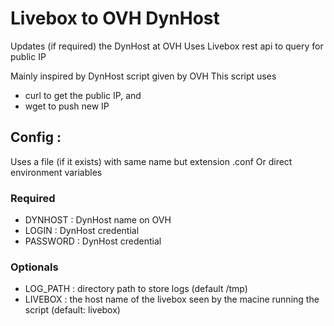 # Livebox to OVH DynHost

Updates (if required) the DynHost at OVH
Uses Livebox rest api to query for public IP

Mainly inspired by DynHost script given by OVH
This script uses 
- curl to get the public IP, and 
- wget to push new IP

## Config :
Uses a file (if it exists) with same name but extension .conf
Or direct environment variables

### Required
- DYNHOST  : DynHost name on OVH
- LOGIN    : DynHost credential 
- PASSWORD : DynHost credential 

### Optionals
- LOG_PATH : directory path to store logs (default /tmp)
- LIVEBOX  : the host name of the livebox seen by the macine running the script (default: livebox)
